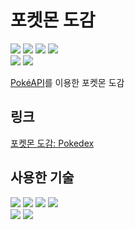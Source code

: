 # 포켓몬 도감

<img src="https://img.shields.io/badge/React-18.2.0-61DAFB?logo=react"/>
<img src="https://img.shields.io/badge/Vite-5.0.0-646CFF?logo=vite"/>
<img src="https://img.shields.io/badge/TypeScript-5.2.2-3178C6?logo=typescript"/>
<img src="https://img.shields.io/badge/Yarn-1.22.19-2C8EBB?logo=yarn"/>
<br>
<img src="https://img.shields.io/badge/Hosting-Firebase-FFCA28?logo=firebase"/>
<img src="https://img.shields.io/badge/Platform-web-red"/>

[PokéAPI](https://pokeapi.co/)를 이용한 포켓몬 도감

## 링크
[포켓몬 도감: Pokedex](https://pokedex-ef73d.web.app/)

## 사용한 기술
<img src="https://img.shields.io/badge/React%20Router-6.19.0-CA4245?logo=reactrouter"/>
<img src="https://img.shields.io/badge/Recoil-0.7.7-3578E5?logo=recoil"/>
<img src="https://img.shields.io/badge/React%20Query-0.7.7-FF4154?logo=reactquery"/>
<img src="https://img.shields.io/badge/Axios-1.6.2-5A29E4?logo=axios"/>
<br>
<img src="https://img.shields.io/badge/Sass-1.69.5-CC6699?logo=sass"/>
<img src="https://img.shields.io/badge/Mantine-7.2.2-339AF0?logo=mantine"/>